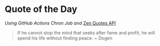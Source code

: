 # Quote of the Day 
*Using GitHub Actions Chron Job and* [Zen Quotes API]( https://zenquotes.io/ )
> If he cannot stop the mind that seeks after fame and profit, he will spend his life without finding peace. ~ Dogen
